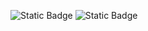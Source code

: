 ![Static Badge](https://img.shields.io/badge/language-python-green?logo=python&logoColor=green)
![Static Badge](https://img.shields.io/badge/language-php-cc14cc?logo=php&logoColor=cc14cc)
